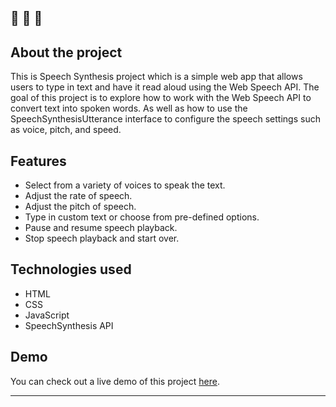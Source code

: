 ## 🔔 🔔 🔔

## About the project

This is Speech Synthesis project which is a simple web app that allows users to type in text and have it read aloud using the Web Speech API. The goal of this project is to explore how to work with the Web Speech API to convert text into spoken words. As well as how to use the SpeechSynthesisUtterance interface to configure the speech settings such as voice, pitch, and speed.


## Features

- Select from a variety of voices to speak the text.
- Adjust the rate of speech.
- Adjust the pitch of speech.
- Type in custom text or choose from pre-defined options.
- Pause and resume speech playback.
- Stop speech playback and start over.

## Technologies used

- HTML
- CSS
- JavaScript
- SpeechSynthesis API

## Demo

You can check out a live demo of this project [here](https://elenacoder.github.io/JavaScript30-Projects/project-23-speech-synthesis/).

---
